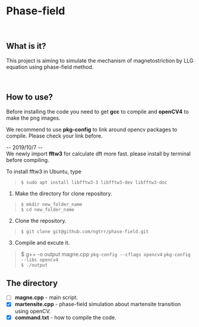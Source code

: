 
# **Phase-field**
<br>

## What is it?

This project is aiming to simulate the mechanism of magnetostriction by LLG equation using phase-field method.

<br>

## How to use?
Before installing the code you need to get **gcc** to compile and **openCV4** to make the png images.<br>

We recommend to use **pkg-config** to link around opencv packages to compile. Please check your link before.

-- 2019/10/7 --<br>
We newly import **fftw3** for calculate dft more fast. please install by terminal before compiling.

To install fftw3 in Ubuntu, type<br>
>`$ sudo apt install libfftw3-3 libfftw3-dev libfftw3-doc`<br>

1. Make the directory for clone repository.<br>

>`$ mkdir new_folder_name`<br>
>`$ cd new_folder_name`<br>

2. Clone the repository.<br>

>`$ git clone git@github.com/ngtrr/phase-field.git`<br>

3. Compile and excute it.<br>

>$ g++ -o output magne.cpp `pkg-config --cflags opencv4` `pkg-config --libs opencv4`<br>
>`$ ./output`<br>

## The directory

- [ ] **magne.cpp**   -   main script.<br>
- [x] **martensite.cpp**  -   phase-field simulation about martensite transition using openCV.<br>
- [x] **command.txt**   -   how to compile the code.<br>
